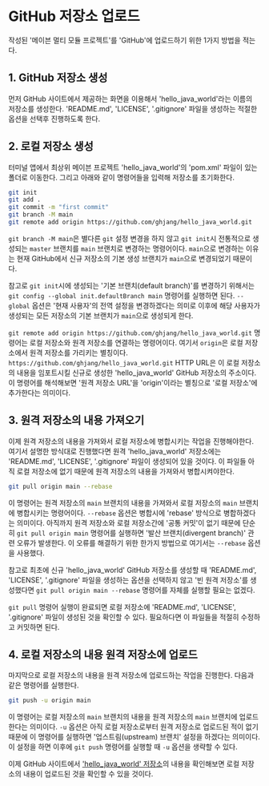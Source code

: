 # GitHub 저장소 업로드
작성된 '메이븐 멀티 모듈 프로젝트'를 'GitHub'에 업로드하기 위한 1가지 방법을 적는다.

## 1. GitHub 저장소 생성
먼저 GitHub 사이트에서 제공하는 화면을 이용해서 'hello_java_world'라는 이름의 저장소를 생성한다. 'README.md', 'LICENSE', '.gitignore'
파일을 생성하는 적절한 옵션을 선택후 진행하도록 한다.

## 2. 로컬 저장소 생성
터미널 앱에서 최상위 메이븐 프로젝트 'hello_java_world'의 'pom.xml' 파일이 있는 폴더로 이동한다. 그리고 아래와 같이 명령어들을 입력해 저장소를
초기화한다.

```bash
git init
git add .
git commit -m "first commit"
git branch -M main
git remote add origin https://github.com/ghjang/hello_java_world.git
```

`git branch -M main`은 별다른 `git` 설정 변경을 하지 않고 `git init`시 전통적으로 생성되는 `master` 브랜치를 `main` 브랜치로 변경하는
명령어이다. `main`으로 변경하는 이유는 현재 GitHub에서 신규 저장소의 기본 생성 브랜치가 `main`으로 변경되었기 때문이다.

참고로 `git init`시에 생성되는 '기본 브랜치(default branch)'를 변경하기 위해서는 `git config --global init.defaultBranch main` 명령어를
실행하면 된다. `--global` 옵션은 '현재 사용자'의 전역 설정을 변경하겠다는 의미로 이후에 해당 사용자가 생성되는 모든 저장소의 기본 브랜치가 `main`으로
생성되게 한다.

`git remote add origin https://github.com/ghjang/hello_java_world.git` 명령어는 로컬 저장소와 원격 저장소를 연결하는 명령어이다. 여기서
`origin`은 로컬 저장소에서 원격 저장소를 가리키는 별칭이다. `https://github.com/ghjang/hello_java_world.git` HTTP URL은 이 로컬 저장소의
내용을 임포트시킬 신규로 생성한 'hello_java_world' GitHub 저장소의 주소이다. 이 명령어를 해석해보면 '원격 저장소 URL'을 'origin'이라는 별칭으로
'로컬 저장소'에 추가한다는 의미이다.

## 3. 원격 저장소의 내용 가져오기
이제 원격 저장소의 내용을 가져와서 로컬 저장소에 병합시키는 작업을 진행해야한다. 여기서 설명한 방식대로 진행했다면 원격 'hello_java_world' 저장소에는
'README.md', 'LICENSE', '.gitignore' 파일이 생성되어 있을 것이다. 이 파일들 아직 로컬 저장소에 없기 때문에 원격 저장소의 내용을 가져와서
병합시켜야한다.

```bash
git pull origin main --rebase
```

이 명령어는 원격 저장소의 `main` 브랜치의 내용을 가져와서 로컬 저장소의 `main` 브랜치에 병합시키는 명령어이다. `--rebase` 옵션은 병합시에
'rebase' 방식으로 병합하겠다는 의미이다. 아직까지 원격 저장소와 로컬 저장소간에 '공통 커밋'이 없기 때문에 단순히 `git pull origin main` 명령어를
실행하면 '발산 브랜치(divergent branch)' 관련 오류가 발생한다. 이 오류를 해결하기 위한 한가지 방법으로 여기서는 `--rebase` 옵션을 사용했다.

참고로 최초에 신규 'hello_java_world' GitHub 저장소를 생성할 때 'README.md', 'LICENSE', '.gitignore' 파일을 생성하는 옵션을 선택하지 않고
'빈 원격 저장소'를 생성했다면 `git pull origin main --rebase` 명령어를 자체를 실행할 필요는 없겠다.

`git pull` 명령어 실행이 완료되면 로컬 저장소에 'README.md', 'LICENSE', '.gitignore' 파일이 생성된 것을 확인할 수 있다. 필요하다면 이 파일들을
적절히 수정하고 커밋하면 된다.

## 4. 로컬 저장소의 내용 원격 저장소에 업로드
마지막으로 로컬 저장소의 내용을 원격 저장소에 업로드하는 작업을 진행한다. 다음과 같은 명령어를 실행한다.

```bash
git push -u origin main
```

이 명령어는 로컬 저장소의 `main` 브랜치의 내용을 원격 저장소의 `main` 브랜치에 업로드한다는 의미이다. `-u` 옵션은 아직 로컬 저장소로부터 원격 저장소로
업로드된 적이 없기 때문에 이 명령어를 실행하면 '업스트림(upstream) 브랜치' 설정을 하겠다는 의미이다. 이 설정을 하면 이후에 `git push` 명령어를 실행할
때 `-u` 옵션을 생략할 수 있다.

이제 GitHub 사이트에서 ['hello_java_world' 저장소](https://github.com/ghjang/hello_java_world.git)의 내용을 확인해보면 로컬 저장소의
내용이 업로드된 것을 확인할 수 있을 것이다.
